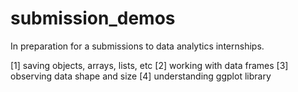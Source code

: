 # submission_demos
In preparation for a submissions to data analytics internships.

[1] saving objects, arrays, lists, etc
[2] working with data frames
[3] observing data shape and size
[4] understanding ggplot library


